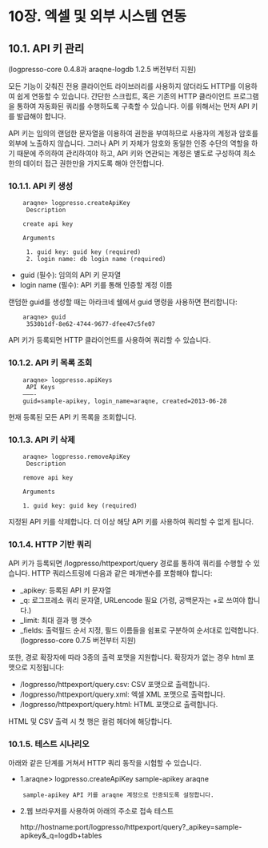 # 10장. 엑셀 및 외부 시스템 연동

## 10.1. API 키 관리

(logpresso-core 0.4.8과 araqne-logdb 1.2.5 버전부터 지원)

모든 기능이 갖춰진 전용 클라이언트 라이브러리를 사용하지 않더라도 HTTP를 이용하여 쉽게 연동할 수 있습니다. 간단한 스크립트, 혹은 기존의 HTTP 클라이언트 프로그램을 통하여 자동화된 쿼리를 수행하도록 구축할 수 있습니다. 이를 위해서는 먼저 API 키를 발급해야 합니다.

API 키는 임의의 랜덤한 문자열을 이용하여 권한을 부여하므로 사용자의 계정과 암호를 외부에 노출하지 않습니다. 그러나 API 키 자체가 암호와 동일한 인증 수단의 역할을 하기 때문에 주의하여 관리하여야 하고, API 키와 연관되는 계정은 별도로 구성하여 최소한의 데이터 접근 권한만을 가지도록 해야 안전합니다.

### 10.1.1. API 키 생성

~~~
    araqne> logpresso.createApiKey
     Description

    create api key

    Arguments

     1. guid key: guid key (required)
     2. login name: db login name (required)
~~~

* guid (필수): 임의의 API 키 문자열
* login name (필수): API 키를 통해 인증할 계정 이름

랜덤한 guid를 생성할 때는 아라크네 쉘에서 guid 명령을 사용하면 편리합니다:

~~~
    araqne> guid
     3530b1df-8e62-4744-9677-dfee47c5fe07
~~~

API 키가 등록되면 HTTP 클라이언트를 사용하여 쿼리할 수 있습니다.

### 10.1.2. API 키 목록 조회

~~~
    araqne> logpresso.apiKeys
     API Keys
    ———-
    guid=sample-apikey, login_name=araqne, created=2013-06-28
~~~

현재 등록된 모든 API 키 목록을 조회합니다.

### 10.1.3. API 키 삭제

~~~
    araqne> logpresso.removeApiKey
     Description

    remove api key

    Arguments

    1. guid key: guid key (required)
~~~

지정된 API 키를 삭제합니다. 더 이상 해당 API 키를 사용하여 쿼리할 수 없게 됩니다.

### 10.1.4. HTTP 기반 쿼리

API 키가 등록되면 /logpresso/httpexport/query 경로를 통하여 쿼리를 수행할 수 있습니다. HTTP 쿼리스트링에 다음과 같은 매개변수를 포함해야 합니다:
* _apikey: 등록된 API 키 문자열
* _q: 로그프레소 쿼리 문자열, URLencode 필요 (가령, 공백문자는 +로 쓰여야 합니다.)
* _limit: 최대 결과 행 갯수
* _fields: 출력필드 순서 지정, 필드 이름들을 쉼표로 구분하여 순서대로 입력합니다. (logpresso-core 0.7.5 버전부터 지원)

또한, 경로 확장자에 따라 3종의 출력 포맷을 지원합니다. 확장자가 없는 경우 html 포맷으로 지정됩니다:
* /logpresso/httpexport/query.csv: CSV 포맷으로 출력합니다.
* /logpresso/httpexport/query.xml: 엑셀 XML 포맷으로 출력합니다.
* /logpresso/httpexport/query.html: HTML 포맷으로 출력합니다.

HTML 및 CSV 출력 시 첫 행은 컬럼 헤더에 해당합니다.

### 10.1.5. 테스트 시나리오

아래와 같은 단계를 거쳐서 HTTP 쿼리 동작을 시험할 수 있습니다.

* 1.araqne> logpresso.createApiKey sample-apikey araqne
~~~
	sample-apikey API 키를 araqne 계정으로 인증되도록 설정합니다.
~~~

* 2.웹 브라우저를 사용하여 아래의 주소로 접속 테스트 

  http://hostname:port/logpresso/httpexport/query?_apikey=sample-apikey&_q=logdb+tables





